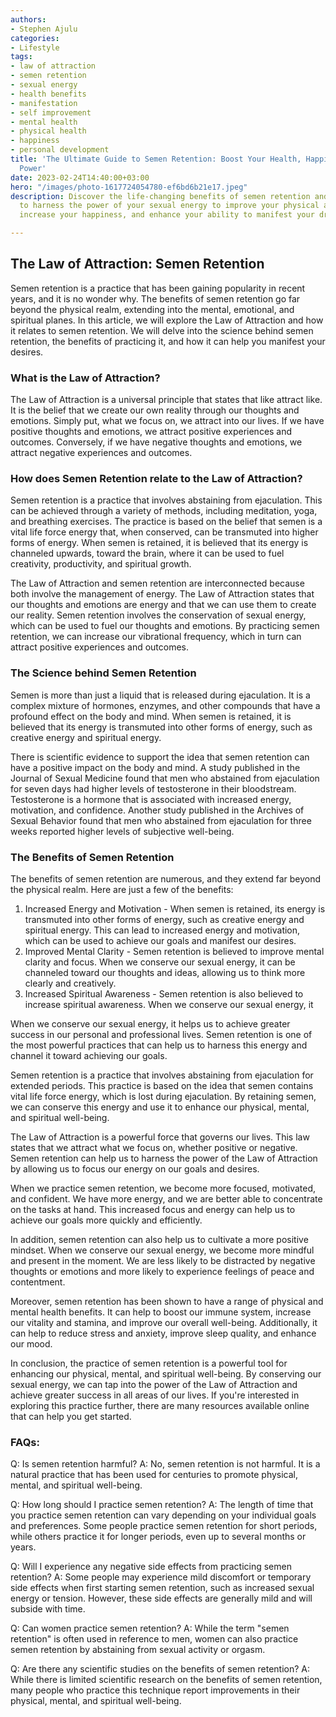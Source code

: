 ```yaml
---
authors:
- Stephen Ajulu
categories:
- Lifestyle
tags:
- law of attraction
- semen retention
- sexual energy
- health benefits
- manifestation
- self improvement
- mental health
- physical health
- happiness
- personal development
title: 'The Ultimate Guide to Semen Retention: Boost Your Health, Happiness, and Manifestation
  Power'
date: 2023-02-24T14:40:00+03:00
hero: "/images/photo-1617724054780-ef6bd6b21e17.jpeg"
description: Discover the life-changing benefits of semen retention and learn how
  to harness the power of your sexual energy to improve your physical and mental health,
  increase your happiness, and enhance your ability to manifest your dreams.

---
```

## The Law of Attraction: Semen Retention

Semen retention is a practice that has been gaining popularity in recent years, and it is no wonder why. The benefits of semen retention go far beyond the physical realm, extending into the mental, emotional, and spiritual planes. In this article, we will explore the Law of Attraction and how it relates to semen retention. We will delve into the science behind semen retention, the benefits of practicing it, and how it can help you manifest your desires.

### What is the Law of Attraction?

The Law of Attraction is a universal principle that states that like attract like. It is the belief that we create our own reality through our thoughts and emotions. Simply put, what we focus on, we attract into our lives. If we have positive thoughts and emotions, we attract positive experiences and outcomes. Conversely, if we have negative thoughts and emotions, we attract negative experiences and outcomes.

### How does Semen Retention relate to the Law of Attraction?

Semen retention is a practice that involves abstaining from ejaculation. This can be achieved through a variety of methods, including meditation, yoga, and breathing exercises. The practice is based on the belief that semen is a vital life force energy that, when conserved, can be transmuted into higher forms of energy. When semen is retained, it is believed that its energy is channeled upwards, toward the brain, where it can be used to fuel creativity, productivity, and spiritual growth.

The Law of Attraction and semen retention are interconnected because both involve the management of energy. The Law of Attraction states that our thoughts and emotions are energy and that we can use them to create our reality. Semen retention involves the conservation of sexual energy, which can be used to fuel our thoughts and emotions. By practicing semen retention, we can increase our vibrational frequency, which in turn can attract positive experiences and outcomes.

### The Science behind Semen Retention

Semen is more than just a liquid that is released during ejaculation. It is a complex mixture of hormones, enzymes, and other compounds that have a profound effect on the body and mind. When semen is retained, it is believed that its energy is transmuted into other forms of energy, such as creative energy and spiritual energy.

There is scientific evidence to support the idea that semen retention can have a positive impact on the body and mind. A study published in the Journal of Sexual Medicine found that men who abstained from ejaculation for seven days had higher levels of testosterone in their bloodstream. Testosterone is a hormone that is associated with increased energy, motivation, and confidence. Another study published in the Archives of Sexual Behavior found that men who abstained from ejaculation for three weeks reported higher levels of subjective well-being.

### The Benefits of Semen Retention

The benefits of semen retention are numerous, and they extend far beyond the physical realm. Here are just a few of the benefits:

1. Increased Energy and Motivation - When semen is retained, its energy is transmuted into other forms of energy, such as creative energy and spiritual energy. This can lead to increased energy and motivation, which can be used to achieve our goals and manifest our desires.
2. Improved Mental Clarity - Semen retention is believed to improve mental clarity and focus. When we conserve our sexual energy, it can be channeled toward our thoughts and ideas, allowing us to think more clearly and creatively.
3. Increased Spiritual Awareness - Semen retention is also believed to increase spiritual awareness. When we conserve our sexual energy, it

When we conserve our sexual energy, it helps us to achieve greater success in our personal and professional lives. Semen retention is one of the most powerful practices that can help us to harness this energy and channel it toward achieving our goals.

Semen retention is a practice that involves abstaining from ejaculation for extended periods. This practice is based on the idea that semen contains vital life force energy, which is lost during ejaculation. By retaining semen, we can conserve this energy and use it to enhance our physical, mental, and spiritual well-being.

The Law of Attraction is a powerful force that governs our lives. This law states that we attract what we focus on, whether positive or negative. Semen retention can help us to harness the power of the Law of Attraction by allowing us to focus our energy on our goals and desires.

When we practice semen retention, we become more focused, motivated, and confident. We have more energy, and we are better able to concentrate on the tasks at hand. This increased focus and energy can help us to achieve our goals more quickly and efficiently.

In addition, semen retention can also help us to cultivate a more positive mindset. When we conserve our sexual energy, we become more mindful and present in the moment. We are less likely to be distracted by negative thoughts or emotions and more likely to experience feelings of peace and contentment.

Moreover, semen retention has been shown to have a range of physical and mental health benefits. It can help to boost our immune system, increase our vitality and stamina, and improve our overall well-being. Additionally, it can help to reduce stress and anxiety, improve sleep quality, and enhance our mood.

In conclusion, the practice of semen retention is a powerful tool for enhancing our physical, mental, and spiritual well-being. By conserving our sexual energy, we can tap into the power of the Law of Attraction and achieve greater success in all areas of our lives. If you're interested in exploring this practice further, there are many resources available online that can help you get started.

### FAQs:

Q: Is semen retention harmful? A: No, semen retention is not harmful. It is a natural practice that has been used for centuries to promote physical, mental, and spiritual well-being.

Q: How long should I practice semen retention? A: The length of time that you practice semen retention can vary depending on your individual goals and preferences. Some people practice semen retention for short periods, while others practice it for longer periods, even up to several months or years.

Q: Will I experience any negative side effects from practicing semen retention? A: Some people may experience mild discomfort or temporary side effects when first starting semen retention, such as increased sexual energy or tension. However, these side effects are generally mild and will subside with time.

Q: Can women practice semen retention? A: While the term "semen retention" is often used in reference to men, women can also practice semen retention by abstaining from sexual activity or orgasm.

Q: Are there any scientific studies on the benefits of semen retention? A: While there is limited scientific research on the benefits of semen retention, many people who practice this technique report improvements in their physical, mental, and spiritual well-being.